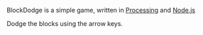 BlockDodge is a simple game, written in [Processing]("http://www.processing.org") and [Node.js]("http://nodejs.org/")


Dodge the blocks using the arrow keys.